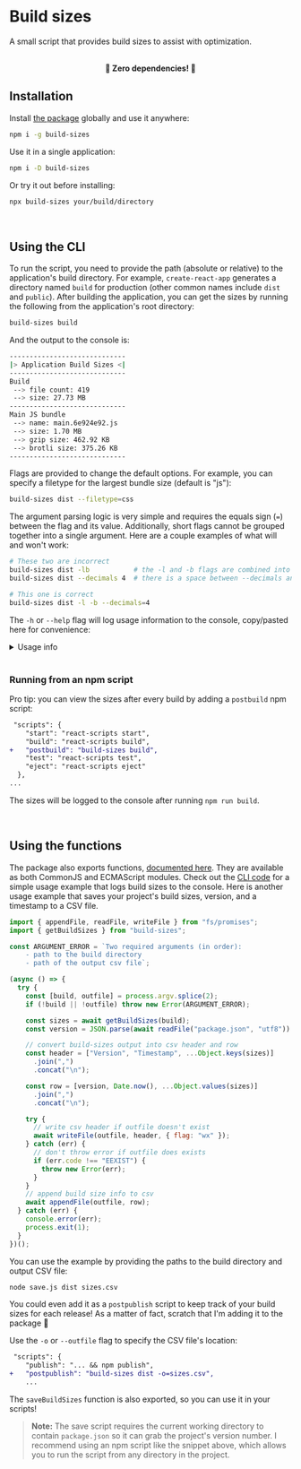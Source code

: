 # Build sizes

A small script that provides build sizes to assist with optimization.

<br>
<div align="center">
    <b>🚀 Zero dependencies! 🚀</b>
</div>

## Installation

Install [the package](https://www.npmjs.com/package/build-sizes) globally and use it anywhere:

```bash
npm i -g build-sizes
```

Use it in a single application:

```bash
npm i -D build-sizes
```

Or try it out before installing:

```bash
npx build-sizes your/build/directory
```

<br>

## Using the CLI

To run the script, you need to provide the path (absolute or relative) to the application's build directory. For example, `create-react-app` generates a directory named `build` for production (other common names include `dist` and `public`). After building the application, you can get the sizes by running the following from the application's root directory:

```bash
build-sizes build
```

And the output to the console is:

```sh
-----------------------------
|> Application Build Sizes <|
-----------------------------
Build
 --> file count: 419
 --> size: 27.73 MB
-----------------------------
Main JS bundle
 --> name: main.6e924e92.js
 --> size: 1.70 MB
 --> gzip size: 462.92 KB
 --> brotli size: 375.26 KB
-----------------------------
```

Flags are provided to change the default options. For example, you can specify a filetype for the largest bundle size (default is "js"):

```bash
build-sizes dist --filetype=css
```

The argument parsing logic is very simple and requires the equals sign (`=`) between the flag and its value. Additionally, short flags cannot be grouped together into a single argument. Here are a couple examples of what will and won't work:

```sh
# These two are incorrect
build-sizes dist -lb           # the -l and -b flags are combined into a single argument
build-sizes dist --decimals 4  # there is a space between --decimals and its value

# This one is correct
build-sizes dist -l -b --decimals=4
```

The `-h` or `--help` flag will log usage information to the console, copy/pasted here for convenience:

<details>
  <summary>Usage info</summary>

### Arguments

**path [required]**

- Path to the build directory

### Options

**-l, --loader [boolean]**

- Show a loading animation while determining the build size (doesn't work when executed via npx)

**-b, --binary [boolean]**

- Convert bytes to human readable format in base 2 instead of base 10

**-d, --decimals**

- Number of decimal places for rounding bytes to a human readable format (default is 2)

**-f, --filetype**

- Filetype of the main bundle (default is js)

**-o, --outfile**

- Path to a file for saving build sizes as CSV data

**-p, --path [required]**

- Path to the build directory (also available as argument)

### Examples

- Simplest usage with sane defaults

  ```sh
  build-sizes dist
  ```

- Size of the largest css file with tweaked number formatting

  ```sh
  build-sizes dist --filetype=css --binary --decimals=1
  ```

- Same as above, but use a flag for path when it's not the first argument

  ```sh
  build-sizes -f=css -b -d=1 -p=dist
  ```

- Save the build sizes to a csv

  ```sh
  build-sizes dist --outfile=data/build-sizes.csv
  ```

</details>

<br>

### Running from an npm script

Pro tip: you can view the sizes after every build by adding a `postbuild` npm script:

```diff
 "scripts": {
    "start": "react-scripts start",
    "build": "react-scripts build",
+   "postbuild": "build-sizes build",
    "test": "react-scripts test",
    "eject": "react-scripts eject"
  },
...
```

The sizes will be logged to the console after running `npm run build`.

<br>

## Using the functions

The package also exports functions, [documented here](https://benelan.github.io/build-sizes/global.html). They are available as both CommonJS and ECMAScript modules. Check out the [CLI code](https://github.com/benelan/build-sizes/blob/master/src/cli.js) for a simple usage example that logs build sizes to the console. Here is another usage example that saves your project's build sizes, version, and a timestamp to a CSV file.

```js
import { appendFile, readFile, writeFile } from "fs/promises";
import { getBuildSizes } from "build-sizes";

const ARGUMENT_ERROR = `Two required arguments (in order):
    - path to the build directory
    - path of the output csv file`;

(async () => {
  try {
    const [build, outfile] = process.argv.splice(2);
    if (!build || !outfile) throw new Error(ARGUMENT_ERROR);

    const sizes = await getBuildSizes(build);
    const version = JSON.parse(await readFile("package.json", "utf8")).version;

    // convert build-sizes output into csv header and row
    const header = ["Version", "Timestamp", ...Object.keys(sizes)]
      .join(",")
      .concat("\n");

    const row = [version, Date.now(), ...Object.values(sizes)]
      .join(",")
      .concat("\n");

    try {
      // write csv header if outfile doesn't exist
      await writeFile(outfile, header, { flag: "wx" });
    } catch (err) {
      // don't throw error if outfile does exists
      if (err.code !== "EEXIST") {
        throw new Error(err);
      }
    }
    // append build size info to csv
    await appendFile(outfile, row);
  } catch (err) {
    console.error(err);
    process.exit(1);
  }
})();
```

You can use the example by providing the paths to the build directory and output CSV file:

```bash
node save.js dist sizes.csv
```

You could even add it as a `postpublish` script to keep track of your build sizes for each release! As a matter of fact, scratch that I'm adding it to the package 🚀

Use the `-o` or `--outfile` flag to specify the CSV file's location:

```diff
 "scripts": {
    "publish": "... && npm publish",
+   "postpublish": "build-sizes dist -o=sizes.csv",
    ...
```

The `saveBuildSizes` function is also exported, so you can use it in your scripts!

> **Note:** The save script requires the current working directory to contain `package.json` so it can grab the project's version number. I recommend using an npm script like the snippet above, which allows you to run the script from any directory in the project.
